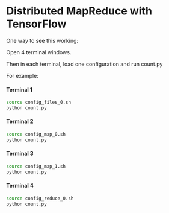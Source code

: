 # Distributed MapReduce with TensorFlow

One way to see this working:

Open 4 terminal windows.

Then in each terminal, load one configuration and run count.py

For example:

#### Terminal 1
```bash
source config_files_0.sh
python count.py
```

#### Terminal 2
```bash
source config_map_0.sh
python count.py
```

#### Terminal 3
```bash
source config_map_1.sh
python count.py
```

#### Terminal 4
```bash
source config_reduce_0.sh
python count.py
```